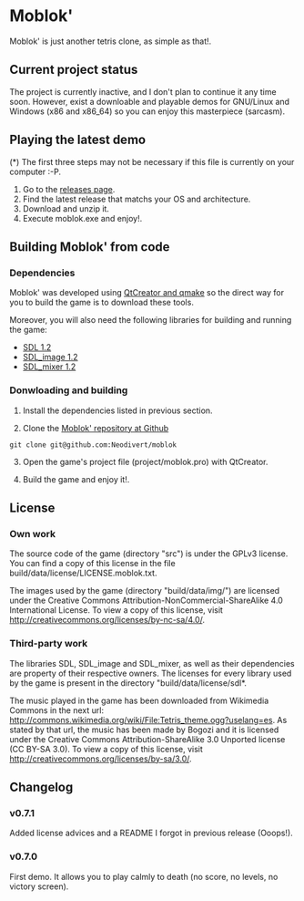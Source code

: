 # Moblok'
Moblok' is just another tetris clone, as simple as that!.

## Current project status
The project is currently inactive, and I don't plan to continue it any time soon. However, exist a downloable and playable demos for GNU/Linux and Windows (x86 and x86_64) so you can enjoy this masterpiece (sarcasm).

## Playing the latest demo

(*) The first three steps may not be necessary if this file is currently on your computer :-P.

1. Go to the [releases page](https://github.com/Neodivert/moblok/releases).
2. Find the latest release that matchs your OS and architecture.
3. Download and unzip it.
4. Execute moblok.exe and enjoy!.

## Building Moblok' from code

### Dependencies

Moblok' was developed using [QtCreator and qmake](http://qt-project.org/) so the direct way for you to build the game is to download these tools.

Moreover, you will also need the following libraries for building and running the game:
- [SDL 1.2](http://www.libsdl.org/)
- [SDL_image 1.2](http://www.libsdl.org/projects/SDL_image/release-1.2.html)
- [SDL_mixer 1.2](http://www.libsdl.org/projects/SDL_mixer/release-1.2.html)

### Donwloading and building

1. Install the dependencies listed in previous section.

2. Clone the [Moblok' repository at Github](https://github.com/Neodivert/moblok/)
```
git clone git@github.com:Neodivert/moblok 
```

3. Open the game's project file (project/moblok.pro) with QtCreator.

4. Build the game and enjoy it!.

## License

### Own work

The source code of the game (directory "src") is under the GPLv3 license. You can find a copy of this license in the file build/data/license/LICENSE.moblok.txt.

The images used by the game (directory "build/data/img/") are licensed under the Creative Commons Attribution-NonCommercial-ShareAlike 4.0 International License. To view a copy of this license, visit http://creativecommons.org/licenses/by-nc-sa/4.0/.

### Third-party work

The libraries SDL, SDL_image and SDL_mixer, as well as their dependencies are property of their respective owners. The licenses for every library used by the game is present in the directory "build/data/license/sdl*.

The music played in the game has been downloaded from Wikimedia Commons in the next url: http://commons.wikimedia.org/wiki/File:Tetris_theme.ogg?uselang=es. As stated by that url, the music has been made by Bogozi and it is licensed under the Creative Commons Attribution-ShareAlike 3.0 Unported license (CC BY-SA 3.0). To view a copy of this license, visit http://creativecommons.org/licenses/by-sa/3.0/.

## Changelog

### v0.7.1
Added license advices and a README I forgot in previous release (Ooops!).

### v0.7.0
First demo. It allows you to play calmly to death (no score, no levels, no victory screen).
